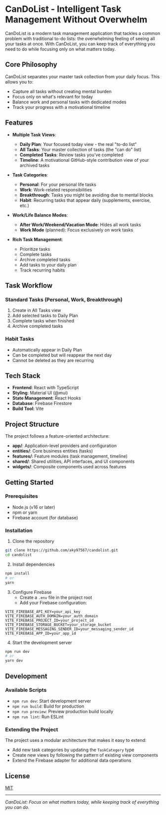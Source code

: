 # CanDoList - Intelligent Task Management Without Overwhelm

CanDoList is a modern task management application that tackles a common problem with traditional to-do lists: the overwhelming feeling of seeing all your tasks at once. With CanDoList, you can keep track of everything you need to do while focusing only on what matters today.

## Core Philosophy

CanDoList separates your master task collection from your daily focus. This allows you to:

- Capture all tasks without creating mental burden
- Focus only on what's relevant for today
- Balance work and personal tasks with dedicated modes
- Track your progress with a motivational timeline

## Features

- **Multiple Task Views**:

  - **Daily Plan**: Your focused today view - the real "to-do list"
  - **All Tasks**: Your master collection of tasks (the "can do" list)
  - **Completed Tasks**: Review tasks you've completed
  - **Timeline**: A motivational GitHub-style contribution view of your archived tasks

- **Task Categories**:

  - **Personal**: For your personal life tasks
  - **Work**: Work-related responsibilities
  - **Breakthrough**: Tasks you might be avoiding due to mental blocks
  - **Habit**: Recurring tasks that appear daily (supplements, exercise, etc.)

- **Work/Life Balance Modes**:

  - **After Work/Weekend/Vacation Mode**: Hides all work tasks
  - **Work Mode** (planned): Focus exclusively on work tasks

- **Rich Task Management**:
  - Prioritize tasks
  - Complete tasks
  - Archive completed tasks
  - Add tasks to your daily plan
  - Track recurring habits

## Task Workflow

### Standard Tasks (Personal, Work, Breakthrough)

1. Create in All Tasks view
2. Add selected tasks to Daily Plan
3. Complete tasks when finished
4. Archive completed tasks

### Habit Tasks

- Automatically appear in Daily Plan
- Can be completed but will reappear the next day
- Cannot be deleted as they are recurring

## Tech Stack

- **Frontend**: React with TypeScript
- **Styling**: Material UI (@mui)
- **State Management**: React Hooks
- **Database**: Firebase Firestore
- **Build Tool**: Vite

## Project Structure

The project follows a feature-oriented architecture:

- **app/**: Application-level providers and configuration
- **entities/**: Core business entities (tasks)
- **features/**: Feature modules (task management, timeline)
- **shared/**: Shared utilities, API interfaces, and UI components
- **widgets/**: Composite components used across features

## Getting Started

### Prerequisites

- Node.js (v16 or later)
- npm or yarn
- Firebase account (for database)

### Installation

1. Clone the repository

```bash
git clone https://github.com/aky97567/candolist.git
cd candolist
```

2. Install dependencies

```bash
npm install
# or
yarn
```

3. Configure Firebase
   - Create a `.env` file in the project root
   - Add your Firebase configuration:

```
VITE_FIREBASE_API_KEY=your_api_key
VITE_FIREBASE_AUTH_DOMAIN=your_auth_domain
VITE_FIREBASE_PROJECT_ID=your_project_id
VITE_FIREBASE_STORAGE_BUCKET=your_storage_bucket
VITE_FIREBASE_MESSAGING_SENDER_ID=your_messaging_sender_id
VITE_FIREBASE_APP_ID=your_app_id
```

4. Start the development server

```bash
npm run dev
# or
yarn dev
```

## Development

### Available Scripts

- `npm run dev`: Start development server
- `npm run build`: Build for production
- `npm run preview`: Preview production build locally
- `npm run lint`: Run ESLint

### Extending the Project

The project uses a modular architecture that makes it easy to extend:

- Add new task categories by updating the `TaskCategory` type
- Create new views by following the pattern of existing view components
- Extend the Firebase adapter for additional data operations

## License

[MIT](LICENSE)

---

_CanDoList: Focus on what matters today, while keeping track of everything you can do._
